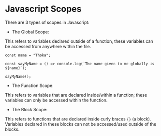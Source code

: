 # Javascript Scopes

There are 3 types of scopes in Javascript:
* The Global Scope:

This refers to variables declared outside of a function, these variables can be accessed from anywhere within the file.

```
const name = "Thoka";

const sayMyName = () => console.log(`The name given to me globally is ${name}`);

sayMyName();
```
* The Function Scope:

This refers to variables that are declared inside/within a function; these variables can only be accessed within the function.
* The Block Scope:

This refers to functions that are declared inside curly braces `{}` (a block).
Variables declared in these blocks can not be accessed/used outside of the blocks.

